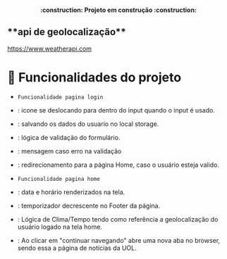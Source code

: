 <h4 align="center"> 
    :construction:  Projeto em construção  :construction:
</h4>
<h2>**api de geolocalização**</h2> 

<https://www.weatherapi.com>



# :hammer: Funcionalidades do projeto
- `Funcionalidade pagina login`
- : icone se deslocando para dentro do input quando o input é usado.
- : salvando os dados do usuario no local storage.
- : lógica de validação do formulário.
- : mensagem caso erro na validação
- : redirecionamento para a página Home, caso o usuário esteja valido.

- `Funcionalidade pagina home`
- : data e horário renderizados na tela.
- : temporizador decrescente no Footer da página.
- : Lógica de Clima/Tempo tendo como referência a geolocalização do usuário logado na tela home.
- : Ao clicar em "continuar navegando" abre uma nova aba no browser, sendo essa a página de notícias da UOL.
 

  



